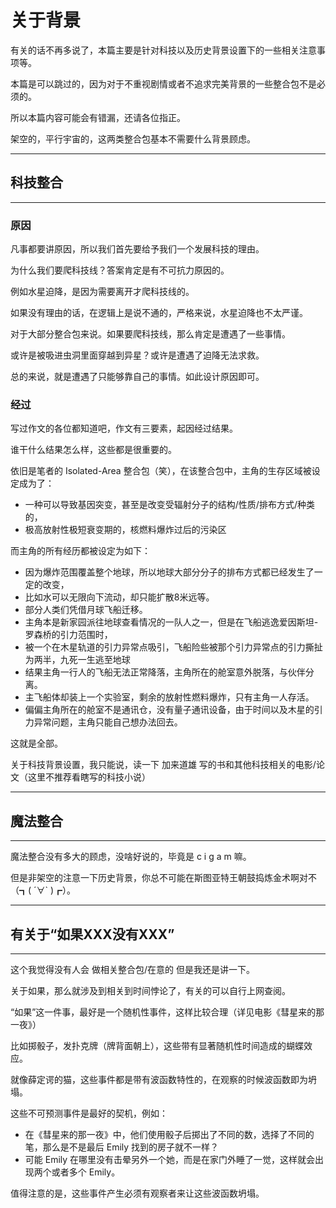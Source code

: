 # 关于背景

有关的话不再多说了，本篇主要是针对科技以及历史背景设置下的一些相关注意事项等。

本篇是可以跳过的，因为对于不重视剧情或者不追求完美背景的一些整合包不是必须的。

所以本篇内容可能会有错漏，还请各位指正。

架空的，平行宇宙的，这两类整合包基本不需要什么背景顾虑。

***

## 科技整合

***

### 原因

凡事都要讲原因，所以我们首先要给予我们一个发展科技的理由。

为什么我们要爬科技线？答案肯定是有不可抗力原因的。

例如水星迫降，是因为需要离开才爬科技线的。

如果没有理由的话，在逻辑上是说不通的，严格来说，水星迫降也不太严谨。

对于大部分整合包来说。如果要爬科技线，那么肯定是遭遇了一些事情。

或许是被吸进虫洞里面穿越到异星？或许是遭遇了迫降无法求救。

总的来说，就是遭遇了只能够靠自己的事情。如此设计原因即可。

### 经过

写过作文的各位都知道吧，作文有三要素，起因经过结果。

谁干什么结果怎么样，这些都是很重要的。

依旧是笔者的 Isolated-Area 整合包（笑），在该整合包中，主角的生存区域被设定成为了：

* 一种可以导致基因突变，甚至是改变受辐射分子的结构/性质/排布方式/种类的，
* 极高放射性极短衰变期的，核燃料爆炸过后的污染区

而主角的所有经历都被设定为如下：

* 因为爆炸范围覆盖整个地球，所以地球大部分分子的排布方式都已经发生了一定的改变，
* 比如水可以无限向下流动，却只能扩散8米远等。
* 部分人类们凭借月球飞船迁移。
* 主角本是新家园派往地球查看情况的一队人之一，但是在飞船逃逸爱因斯坦-罗森桥的引力范围时，
* 被一个在木星轨道的引力异常点吸引，飞船险些被那个引力异常点的引力撕扯为两半，九死一生逃至地球
* 结果主角一行人的飞船无法正常降落，主角所在的舱室意外脱落，与伙伴分离。
* 主飞船体却装上一个实验室，剩余的放射性燃料爆炸，只有主角一人存活。
* 偏偏主角所在的舱室不是通讯仓，没有量子通讯设备，由于时间以及木星的引力异常问题，主角只能自己想办法回去。

这就是全部。

关于科技背景设置，我只能说，读一下 加来道雄 写的书和其他科技相关的电影/论文（这里不推荐看瞎写的科技小说）

***

## 魔法整合

***

魔法整合没有多大的顾虑，没啥好说的，毕竟是 c i g a m 嘛。

但是非架空的注意一下历史背景，你总不可能在斯图亚特王朝鼓捣炼金术啊对不（┓( ´∀` )┏）。

***

## 有关于“如果XXX没有XXX”

***

这个我觉得没有人会 做相关整合包/在意的 但是我还是讲一下。

关于如果，那么就涉及到相关到时间悖论了，有关的可以自行上网查阅。

“如果”这一件事，最好是一个随机性事件，这样比较合理（详见电影《彗星来的那一夜》）

比如掷骰子，发扑克牌（牌背面朝上），这些带有显著随机性时间造成的蝴蝶效应。

就像薛定谔的猫，这些事件都是带有波函数特性的，在观察的时候波函数即为坍塌。

这些不可预测事件是最好的契机，例如：

* 在《彗星来的那一夜》中，他们使用骰子后掷出了不同的数，选择了不同的笔，那么是不是最后 Emily 找到的房子就不一样？
* 可能 Emily 在哪里没有击晕另外一个她，而是在家门外睡了一觉，这样就会出现两个或者多个 Emily。

值得注意的是，这些事件产生必须有观察者来让这些波函数坍塌。

